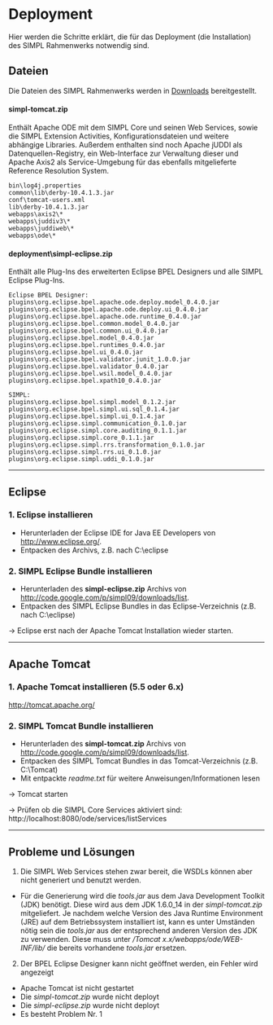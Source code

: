 # Deployment #
Hier werden die Schritte erklärt, die für das Deployment (die Installation) des SIMPL Rahmenwerks notwendig sind.

## Dateien ##
Die Dateien des SIMPL Rahmenwerks werden in [Downloads](http://code.google.com/p/simpl09/downloads/list) bereitgestellt.

#### simpl-tomcat.zip ####
Enthält Apache ODE mit dem SIMPL Core und seinen Web Services, sowie die SIMPL Extension Activities, Konfigurationsdateien und weitere abhängige Libraries. Außerdem enthalten sind noch Apache jUDDI als Datenquellen-Registry, ein Web-Interface zur Verwaltung dieser und Apache Axis2 als Service-Umgebung für das ebenfalls mitgelieferte Reference Resolution System.

```
bin\log4j.properties
common\lib\derby-10.4.1.3.jar
conf\tomcat-users.xml
lib\derby-10.4.1.3.jar
webapps\axis2\*
webapps\juddiv3\*
webapps\juddiweb\*
webapps\ode\*
```

#### deployment\simpl-eclipse.zip ####
Enthält alle Plug-Ins des erweiterten Eclipse BPEL Designers und alle SIMPL Eclipse Plug-Ins.

```
Eclipse BPEL Designer:
plugins\org.eclipse.bpel.apache.ode.deploy.model_0.4.0.jar
plugins\org.eclipse.bpel.apache.ode.deploy.ui_0.4.0.jar
plugins\org.eclipse.bpel.apache.ode.runtime_0.4.0.jar
plugins\org.eclipse.bpel.common.model_0.4.0.jar
plugins\org.eclipse.bpel.common.ui_0.4.0.jar
plugins\org.eclipse.bpel.model_0.4.0.jar
plugins\org.eclipse.bpel.runtimes_0.4.0.jar
plugins\org.eclipse.bpel.ui_0.4.0.jar
plugins\org.eclipse.bpel.validator.junit_1.0.0.jar
plugins\org.eclipse.bpel.validator_0.4.0.jar
plugins\org.eclipse.bpel.wsil.model_0.4.0.jar
plugins\org.eclipse.bpel.xpath10_0.4.0.jar

SIMPL:
plugins\org.eclipse.bpel.simpl.model_0.1.2.jar
plugins\org.eclipse.bpel.simpl.ui.sql_0.1.4.jar
plugins\org.eclipse.bpel.simpl.ui_0.1.4.jar
plugins\org.eclipse.simpl.communication_0.1.0.jar
plugins\org.eclipse.simpl.core.auditing_0.1.1.jar
plugins\org.eclipse.simpl.core_0.1.1.jar
plugins\org.eclipse.simpl.rrs.transformation_0.1.0.jar
plugins\org.eclipse.simpl.rrs.ui_0.1.0.jar
plugins\org.eclipse.simpl.uddi_0.1.0.jar
```


---


## Eclipse ##
### 1. Eclipse installieren ###
  * Herunterladen der Eclipse IDE for Java EE Developers von http://www.eclipse.org/.
  * Entpacken des Archivs, z.B. nach C:\eclipse

### 2. SIMPL Eclipse Bundle installieren ###
  * Herunterladen des **simpl-eclipse.zip** Archivs von http://code.google.com/p/simpl09/downloads/list.
  * Entpacken des SIMPL Eclipse Bundles in das Eclipse-Verzeichnis (z.B. nach C:\eclipse\)

-> Eclipse erst nach der Apache Tomcat Installation wieder starten.


---


## Apache Tomcat ##
### 1. Apache Tomcat installieren (5.5 oder 6.x) ###
http://tomcat.apache.org/


### 2. SIMPL Tomcat Bundle installieren ###
  * Herunterladen des **simpl-tomcat.zip** Archivs von http://code.google.com/p/simpl09/downloads/list.
  * Entpacken des SIMPL Tomcat Bundles in das Tomcat-Verzeichnis (z.B. C:\Tomcat\)
  * Mit entpackte _readme.txt_ für weitere Anweisungen/Informationen lesen

-> Tomcat starten

-> Prüfen ob die SIMPL Core Services aktiviert sind: http://localhost:8080/ode/services/listServices


---


## Probleme und Lösungen ##

1. Die SIMPL Web Services stehen zwar bereit, die WSDLs können aber nicht generiert und benutzt werden.
  * Für die Generierung wird die _tools.jar_ aus dem Java Development Toolkit (JDK) benötigt. Diese wird aus dem JDK 1.6.0\_14 in der _simpl-tomcat.zip_ mitgeliefert. Je nachdem welche Version des Java Runtime Environment (JRE) auf dem Betriebssystem installiert ist, kann es unter Umständen nötig sein die _tools.jar_ aus der entsprechend anderen Version des JDK zu verwenden. Diese muss unter _/Tomcat x.x/webapps/ode/WEB-INF/lib/_ die bereits vorhandene _tools.jar_ ersetzen.

2. Der BPEL Eclipse Designer kann nicht geöffnet werden, ein Fehler wird angezeigt
  * Apache Tomcat ist nicht gestartet
  * Die _simpl-tomcat.zip_ wurde nicht deployt
  * Die _simpl-eclipse.zip_ wurde nicht deployt
  * Es besteht Problem Nr. 1